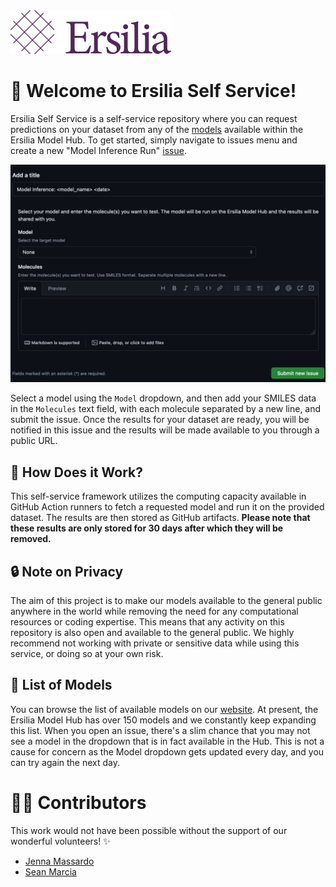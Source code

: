 <img title="Ersilia" alt="ersilia logo plum" src="./assets/Ersilia_Plum.png" height="70">

# 🤖 Welcome to Ersilia Self Service!
Ersilia Self Service is a self-service repository where you can request predictions on your dataset from any of the [models](https://www.ersilia.io/model-hub) available within the Ersilia Model Hub. To get started, simply navigate to issues menu and create a new "Model Inference Run" [issue](https://github.com/ersilia-os/ersilia-self-service/issues/new?assignees=&labels=model-inference-run&projects=&template=model-inference-run.yml&title=Model+Inference%3A+%3Cmodel_name%3E+%3Cdate%3E). 


<img title="Model Inference Run issue" alt="model inference issue" src="./assets/issue.png">

Select a model using the `Model` dropdown, and then add your SMILES data in the `Molecules` text field, with each molecule separated by a new line, and submit the issue. Once the results for your dataset are ready, you will be notified in this issue and the results will be made available to you through a public URL.

## 💁 How Does it Work?
This self-service framework utilizes the computing capacity available in GitHub Action runners to fetch a requested model and run it on the provided dataset. The results are then stored as GitHub artifacts. <b>Please note that these results are only stored for 30 days after which they will be removed.</b>

## 🔒 Note on Privacy
The aim of this project is to make our models available to the general public anywhere in the world while removing the need for any computational resources or coding expertise. This means that any activity on this repository is also open and available to the general public. We highly recommend not working with private or sensitive data while using this service, or doing so at your own risk.

## 💊 List of Models
You can browse the list of available models on our [website](https://www.ersilia.io/model-hub). At present, the Ersilia Model Hub has over 150 models and we constantly keep expanding this list. When you open an issue, there's a slim chance that you may not see a model in the dropdown that is in fact available in the Hub. This is not a cause for concern as the Model dropdown gets updated every day, and you can try again the next day.

# 👩‍💻 Contributors

This work would not have been possible without the support of our wonderful volunteers! ✨

- [Jenna Massardo](https://github.com/jmassardo)
- [Sean Marcia](https://github.com/seanmarcia)
